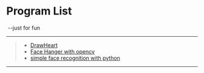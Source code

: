 # Program List

​                                                           --just for fun

---

> * [DrawHeart](/drawheart/drawheart.md)
> * [Face Hanger with opencv](/opencvfacefilter/facefilter.md)
> * [simple face recognition with python](/facerecognitionpython/facerecognitionpython.md)

---

